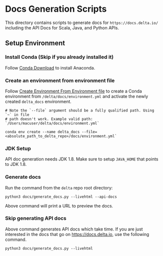 # Docs Generation Scripts
This directory contains scripts to generate docs for `https://docs.delta.io/`
including the API Docs for Scala, Java, and Python APIs.

## Setup Environment
### Install Conda (Skip if you already installed it)
Follow [Conda Download](https://www.anaconda.com/download/) to install Anaconda.

### Create an environment from environment file
Follow [Create Environment From Environment file](https://docs.conda.io/projects/conda/en/latest/user-guide/tasks/manage-environments.html#create-env-from-file) to create a Conda environment from `/delta/docs/environment.yml` and activate the newly created `delta_docs` environment.

```
# Note the `--file` argument should be a fully qualified path. Using `~` in file
# path doesn't work. Example valid path: `/Users/macuser/delta/docs/environment.yml`

conda env create --name delta_docs --file=<absolute_path_to_delta_repo>/docs/environment.yml`
```

### JDK Setup
API doc generation needs JDK 1.8. Make sure to setup `JAVA_HOME` that points to JDK 1.8.

### Generate docs
Run the command from the `delta` repo root directory:
```
python3 docs/generate_docs.py --livehtml --api-docs
```
Above command will print a URL to preview the docs.

### Skip generating API docs
Above command generates API docs which take time. If you are just interested in the docs
that go on https://docs.delta.io, use the following command.
```
python3 docs/generate_docs.py --livehtml
```

